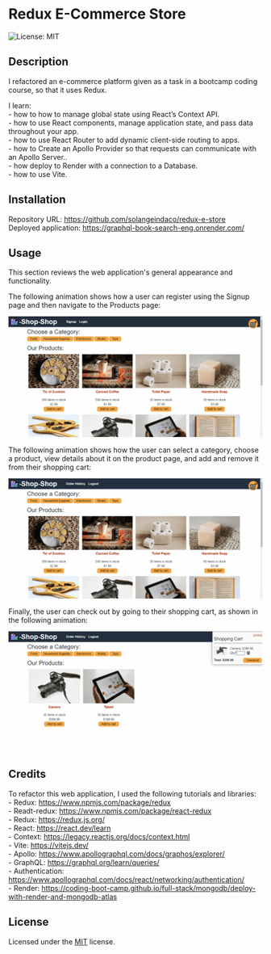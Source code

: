 # Redux E-Commerce Store

![License: MIT ](https://img.shields.io/badge/License-MIT-yellow.svg)

## Description

I refactored an e-commerce platform given as a task in a bootcamp coding course, so that it uses Redux.
 
I learn:  
    - how to how to manage global state using React’s Context API.     
    - how to use React components, manage application state, and pass data throughout your app.     
    - how to use React Router to add dynamic client-side routing to apps.  
    - how to Create an Apollo Provider so that requests can communicate with an Apollo Server..    
    - how deploy to Render with a connection to a Database.    
    - how to use Vite.

## Installation

Repository URL: https://github.com/solangeindaco/redux-e-store  
Deployed application: https://graphql-book-search-eng.onrender.com/   

## Usage

This section reviews the web application's general appearance and functionality.

The following animation shows how a user can register using the Signup page and then navigate to the Products page:

![A user registers on the Signup page and then navigates to the Products page, which displays images and descriptions of products.](./assets/22-state-homework-demo-01.gif)

The following animation shows how the user can select a category, choose a product, view details about it on the product page, and add and remove it from their shopping cart:

![The user selects a category, chooses a product, views details about it on the product page, and adds it to and removes it from their shopping cart.](./assets/22-state-homework-demo-02.gif)

Finally, the user can check out by going to their shopping cart, as shown in the following animation:

![The user checks out by going to their shopping cart.](./assets/22-state-homework-demo-03.gif)

## Credits

To refactor this web application, I used the following tutorials and libraries:    
        - Redux: https://www.npmjs.com/package/redux  
        - Readt-redux: https://www.npmjs.com/package/react-redux   
        - Redux: https://redux.js.org/     
        - React: https://react.dev/learn  
        - Context: https://legacy.reactjs.org/docs/context.html      
        - Vite: https://vitejs.dev/     
        - Apollo: https://www.apollographql.com/docs/graphos/explorer/                  
        - GraphQL: https://graphql.org/learn/queries/                   
        - Authentication: https://www.apollographql.com/docs/react/networking/authentication/       
        - Render: https://coding-boot-camp.github.io/full-stack/mongodb/deploy-with-render-and-mongodb-atlas         
                                                                           

## License

Licensed under the [MIT](LICENSE) license.

